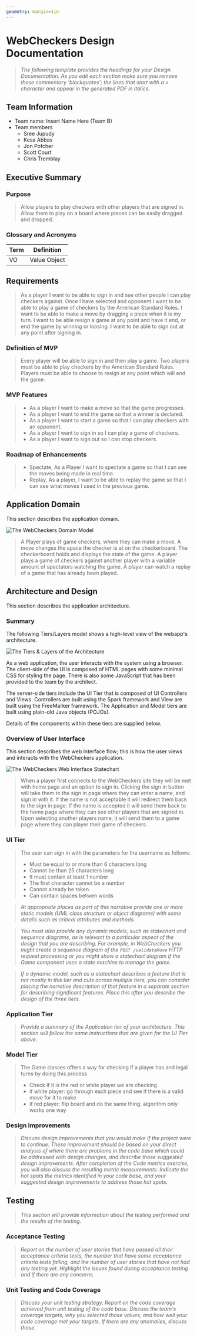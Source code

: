 ```yaml
---
geometry: margin=1in
---
```

# WebCheckers Design Documentation

> _The following template provides the headings for your Design
> Documentation.  As you edit each section make sure you remove these
> commentary 'blockquotes'; the lines that start with a > character
> and appear in the generated PDF in italics._

## Team Information
* Team name: Insert Name Here (Team B)
* Team members
  * Sree Jupudy
  * Kesa Abbas
  * Jon Pofcher
  * Scott Court
  * Chris Tremblay

## Executive Summary

### Purpose
> Allow players to play checkers with other players that are 
> signed in. Allow them to play on a board where pieces can be 
> easily dragged and dropped.

### Glossary and Acronyms

| Term | Definition |
|------|------------|
| VO | Value Object |


## Requirements
> As a player I want to be able to sign in and see other people I can play checkers against. 
> Once I have selected and opponent I want to be able to play a game of checkers by the American
> Standard Rules. I want to be able to make a move by dragging a piece when it is my turn. 
> I want to be able resign a game at any point and have it end, or end the game by winning or loosing.
> I want to be able to sign out at any point after signing in. 

### Definition of MVP
> Every player will be able to sign in and then play a game. 
> Two players must be able to play checkers by the American
> Standard Rules. Players must be able to choose to resign
> at any point which will end the game.

### MVP Features
> - As a player I want to make a move so that the game progresses.
> - As a player I want to end the game so that a winner is declared.
> - As a player I want to start a game so that I can play checkers with an opponent.
> - As a player I want to sign in so I can play a game of checkers.
> - As a player I want to sign out so I can stop checkers.


### Roadmap of Enhancements
> - Spectate, As a Player I want to spectate a game so that I can see the moves being made in real time.
> - Replay, As a player, I want to be able to replay the game so that I can see what moves I used in the previous game.


## Application Domain

This section describes the application domain.

![The WebCheckers Domain Model](domain_model.png)


> A Player plays of game checkers, where they can make a move. A move changes the space the checker is
> at on the checkerboard. The checkerboard holds and displays the state of the game. A player plays a
> game of checkers against another player with a variable amount of spectators watching the game. 
> A player can watch a replay of a game that has already been played.

## Architecture and Design

This section describes the application architecture.

### Summary

The following Tiers/Layers model shows a high-level view of the webapp's architecture.

![The Tiers & Layers of the Architecture](architecture-tiers-and-layers.png)

As a web application, the user interacts with the system using a
browser.  The client-side of the UI is composed of HTML pages with
some minimal CSS for styling the page.  There is also some JavaScript
that has been provided to the team by the architect.

The server-side tiers include the UI Tier that is composed of UI Controllers and Views.
Controllers are built using the Spark framework and View are built using the FreeMarker framework.  The Application and Model tiers are built using plain-old Java objects (POJOs).

Details of the components within these tiers are supplied below.


### Overview of User Interface

This section describes the web interface flow; this is how the user views and interacts
with the WebCheckers application.

![The WebCheckers Web Interface Statechart](state_diagram.png)

> When a player first connects to the WebCheckers site they will be met with home page 
> and an option to sign in. Clicking the sign in button will take them to the sign in page
> where they can enter a name, and sign in with it. If the name is not acceptable it will redirect them
> back to the sign in page. If the name is accepted it will send them back to the home page where they can 
> see other players that are signed in. Upon selecting another players name, it will send them to a game page
> where they can player their game of checkers.


### UI Tier
> The user can sign in with the parameters for the username as follows:
> - Must be equal to or more than 6 characters long
> - Cannot be than 25 characters long
> - It must contain at least 1 number
> - The first character cannot be a number
> - Cannot already be taken
> - Can contain spaces betwen words

> _At appropriate places as part of this narrative provide one or more
> static models (UML class structure or object diagrams) with some
> details such as critical attributes and methods._

> _You must also provide any dynamic models, such as statechart and
> sequence diagrams, as is relevant to a particular aspect of the design
> that you are describing.  For example, in WebCheckers you might create
> a sequence diagram of the `POST /validateMove` HTTP request processing
> or you might show a statechart diagram if the Game component uses a
> state machine to manage the game._

> _If a dynamic model, such as a statechart describes a feature that is
> not mostly in this tier and cuts across multiple tiers, you can
> consider placing the narrative description of that feature in a
> separate section for describing significant features. Place this after
> you describe the design of the three tiers._


### Application Tier
> _Provide a summary of the Application tier of your architecture. This
> section will follow the same instructions that are given for the UI
> Tier above._


### Model Tier
> The Game classes offers a way for checking if a player has
> and legal turns by doing this process
> - Check if it is the red or white player we are checking
> - if white player: go through each piece and see if there is a valid move for it to make
> - if red player: flip board and do the same thing. algorithm only works one way

### Design Improvements
> _Discuss design improvements that you would make if the project were
> to continue. These improvement should be based on your direct
> analysis of where there are problems in the code base which could be
> addressed with design changes, and describe those suggested design
> improvements. After completion of the Code metrics exercise, you
> will also discuss the resutling metric measurements.  Indicate the
> hot spots the metrics identified in your code base, and your
> suggested design improvements to address those hot spots._

## Testing
> _This section will provide information about the testing performed
> and the results of the testing._

### Acceptance Testing
> _Report on the number of user stories that have passed all their
> acceptance criteria tests, the number that have some acceptance
> criteria tests failing, and the number of user stories that
> have not had any testing yet. Highlight the issues found during
> acceptance testing and if there are any concerns._

### Unit Testing and Code Coverage
> _Discuss your unit testing strategy. Report on the code coverage
> achieved from unit testing of the code base. Discuss the team's
> coverage targets, why you selected those values, and how well your
> code coverage met your targets. If there are any anomalies, discuss
> those._
